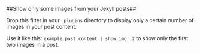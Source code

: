 ##Show only some images from your Jekyll posts##

Drop this filter in your <code>_plugins</code> directory to display only a certain number of images in your post content.

Use it like this: <code>example.post.content | show_img: 2</code> to show only the first two images in a post. 